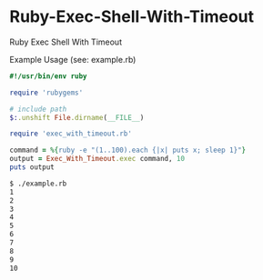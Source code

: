 Ruby-Exec-Shell-With-Timeout
============================

Ruby Exec Shell With Timeout

Example Usage (see: example.rb)

```ruby
#!/usr/bin/env ruby

require 'rubygems'

# include path
$:.unshift File.dirname(__FILE__)

require 'exec_with_timeout.rb'

command = %{ruby -e "(1..100).each {|x| puts x; sleep 1}"}
output = Exec_With_Timeout.exec command, 10
puts output
```

```bash
$ ./example.rb
1
2
3
4
5
6
7
8
9
10
```
